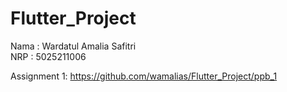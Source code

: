 # Flutter_Project

Nama : Wardatul Amalia Safitri </br>
NRP : 5025211006

Assignment 1: https://github.com/wamalias/Flutter_Project/ppb_1
